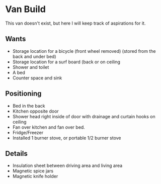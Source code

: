 # Van Build

This van doesn't exist, but here I will keep track of aspirations for it.

## Wants

- Storage location for a bicycle (front wheel removed) (stored from the back and under bed)
- Storage location for a surf board (back or on ceiling
- Shower and toilet
- A bed
- Counter space and sink


## Positioning

- Bed in the back
- Kitchen opposite door
- Shower head right inside of door with drainage and curtain hooks on ceiling
- Fan over kitchen and fan over bed.
- Fridge/Freezer
- Installed 1 burner stove, or portable 1/2 burner stove


## Details

- Insulation sheet between driving area and living area
- Magnetic spice jars
- Magnetic knife holder
